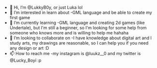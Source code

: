 - 👋 Hi, I’m @LukkyB0y, or just Luka lol
- 👀 I’m interested in learn about -GML language and be able to create my first game
- 🌱 I’m currently learning -GML language and creating 2d games (like Undertale), but I'm still a beginner, so I'm looking for some help from someone who knows more and is willing to help me hahaha
- 💞️ I’m looking to collaborate on -I have knowledge about digital art and I study arts, my drawings are reasonable, so I can help you if you need any design or art :D
- 📫 How to reach me -my instagram is @luukz__0 and my twitter is @Lucky_Boyi :p

<!---
LukkyB0y/LukkyB0y is a ✨ special ✨ repository because its `README.md` (this file) appears on your GitHub profile.
You can click the Preview link to take a look at your changes.
--->
